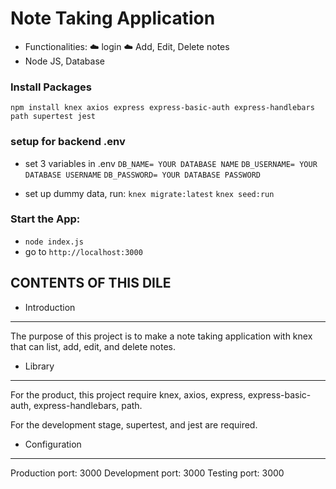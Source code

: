 # Note Taking Application

- Functionalities:
  :cloud: login 
  :cloud: Add, Edit, Delete notes
- Node JS, Database

### Install Packages

`npm install knex axios express express-basic-auth express-handlebars path supertest jest`

### setup for backend .env

- set 3 variables in .env
  `DB_NAME= YOUR DATABASE NAME`
  `DB_USERNAME= YOUR DATABASE USERNAME`
  `DB_PASSWORD= YOUR DATABASE PASSWORD`

- set up dummy data, run:
  `knex migrate:latest`
  `knex seed:run`

### Start the App:

- `node index.js`
- go to `http://localhost:3000`

## CONTENTS OF THIS DILE

- Introduction

---

The purpose of this project is to make a note taking application with knex that can list, add, edit, and delete notes.

- Library

---

For the product, this project require knex, axios, express, express-basic-auth, express-handlebars, path.

For the development stage, supertest, and jest are required.

- Configuration

---

Production port: 3000
Development port: 3000
Testing port: 3000
